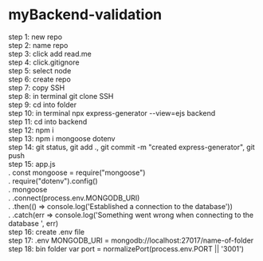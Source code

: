 # myBackend-validation

step 1: new repo<br>
step 2: name repo<br>
step 3: click add read.me<br>
step 4: click.gitignore<br>
step 5: select node<br>
step 6: create repo<br>
step 7: copy SSH<br>
step 8: in terminal git clone SSH<br>
step 9: cd into folder<br>
step 10: in terminal npx express-generator --view=ejs backend<br>
step 11: cd into backend<br>
step 12: npm i<br>
step 13: npm i mongoose dotenv<br>
step 14: git status, git add ., git commit -m "created express-generator", git push<br>
step 15: app.js<br>
.    const mongoose = require("mongoose")<br>
.    require("dotenv").config()<br>
.    mongoose<br>
.    .connect(process.env.MONGODB_URI)<br>
.    .then(() => console.log('Established a connection to the database'))<br>
.    .catch(err => console.log('Something went wrong when connecting to the database ', err)<br>
step 16: create .env file<br>
step 17: .env MONGODB_URI = mongodb://localhost:27017/name-of-folder<br>
step 18: bin folder var port = normalizePort(process.env.PORT || '3001')<br>